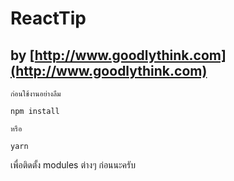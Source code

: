 # ReactTip 
## by [http://www.goodlythink.com](http://www.goodlythink.com)

`ก่อนใช้งานอย่างลืม `
```
npm install
```
`หรือ`
```
yarn
```

เพื่อติดตั้ง modules ต่างๆ ก่อนนะครับ